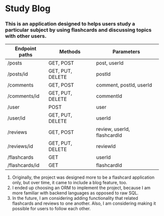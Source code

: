 # Study Blog

### This is an application designed to helps users study a particular subject by using flashcards and discussing topics with other users. 

| Endpoint paths | Methods            | Parameters                  |
| -----------    | -----------        | -----------                 |
| /posts         | GET, POST          | post, userId                |
| /posts/id      | GET, PUT, DELETE   | postId                      |
| /comments      | GET, POST          | comment, postId, userId     |
| /comments/id   | GET, PUT, DELETE   | commentId                   |
| /user          | POST               | user                        |
| /user/id       | GET, PUT, DELETE   | userId                      |
| /reviews       | GET, POST          | review, userId, flashcardId |
| /reviews/id    | GET, PUT, DELETE   | reviewId                    |
| /flashcards    | GET                | userId                      |
| /flashcards/id | GET                | flashcardId                 |

1. Originally, the project was designed more to be a flashcard application only, but over time, it came to include a blog feature, too. 
2. I ended up choosing an ORM to implement the project, because I am more familiar with backend languages as opposed to raw SQL. 
3. In the future, I am considering adding functionality that related flashcards and reviews to one another. Also, I am considering making it possible for users to follow each other. 
